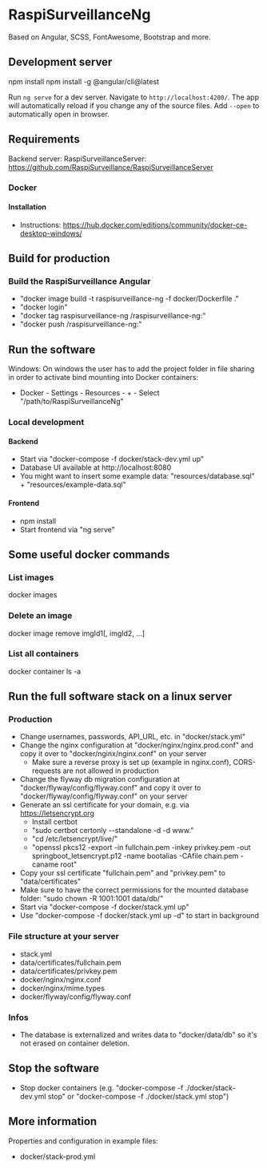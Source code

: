 # RaspiSurveillanceNg

Based on Angular, SCSS, FontAwesome, Bootstrap and more.

## Development server

npm install
npm install -g @angular/cli@latest

Run `ng serve` for a dev server. Navigate to `http://localhost:4200/`. The app will automatically reload if you change any of the source files. Add `--open` to automatically open in browser.

## Requirements

Backend server: RaspiSurveillanceServer: https://github.com/RaspiSurveillance/RaspiSurveillanceServer

### Docker

#### Installation

- Instructions: https://hub.docker.com/editions/community/docker-ce-desktop-windows/

## Build for production

### Build the RaspiSurveillance Angular

- "docker image build -t raspisurveillance-ng -f docker/Dockerfile ."
- "docker login"
- "docker tag raspisurveillance-ng <dockerName>/raspisurveillance-ng:<version>"
- "docker push <dockerName>/raspisurveillance-ng:<version>"

## Run the software

Windows: On windows the user has to add the project folder in file sharing in order to activate bind mounting into Docker containers:

- Docker - Settings - Resources - + - Select "/path/to/RaspiSurveillanceNg"

### Local development

#### Backend

- Start via "docker-compose -f docker/stack-dev.yml up"
- Database UI available at http://localhost:8080
- You might want to insert some example data: "resources/database.sql" + "resources/example-data.sql"

#### Frontend

- npm install
- Start frontend via "ng serve"

## Some useful docker commands

### List images

docker images

### Delete an image

docker image remove imgId1[, imgId2, ...]

### List all containers

docker container ls -a

## Run the full software stack on a linux server

### Production

- Change usernames, passwords, API_URL, etc. in "docker/stack.yml"
- Change the nginx configuration at "docker/nginx/nginx.prod.conf" and copy it over to "docker/nginx/nginx.conf" on your server
    - Make sure a reverse proxy is set up (example in nginx.conf), CORS-requests are not allowed in production
- Change the flyway db migration configuration at "docker/flyway/config/flyway.conf" and copy it over to "docker/flyway/config/flyway.conf" on your server
- Generate an ssl certificate for your domain, e.g. via https://letsencrypt.org
    - Install certbot
    - "sudo certbot certonly --standalone -d <yourDomain> -d www.<yourDomain>"
    - "cd /etc/letsencrypt/live/<yourDomain>"
    - "openssl pkcs12 -export -in fullchain.pem -inkey privkey.pem -out springboot_letsencrypt.p12 -name bootalias -CAfile chain.pem -caname root"
- Copy your ssl certificate "fullchain.pem" and "privkey.pem" to "data/certificates"
- Make sure to have the correct permissions for the mounted database folder: "sudo chown -R 1001:1001 data/db/"
- Start via "docker-compose -f docker/stack.yml up"
- Use "docker-compose -f docker/stack.yml up -d" to start in background

### File structure at your server

- stack.yml
- data/certificates/fullchain.pem
- data/certificates/privkey.pem
- docker/nginx/nginx.conf
- docker/nginx/mime.types
- docker/flyway/config/flyway.conf

### Infos

- The database is externalized and writes data to "docker/data/db" so it's not erased on container deletion.

## Stop the software

- Stop docker containers (e.g. "docker-compose -f ./docker/stack-dev.yml stop" or "docker-compose -f ./docker/stack.yml stop")

## More information

Properties and configuration in example files:

* docker/stack-prod.yml
